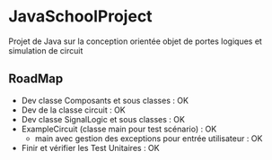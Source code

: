 # JavaSchoolProject
Projet de Java sur la conception orientée objet de portes logiques et simulation de circuit  

## RoadMap
- Dev classe Composants et sous classes : OK
- Dev de la classe circuit : OK
- Dev classe SignalLogic et sous classes : OK
- ExampleCircuit (classe main pour test scénario) : OK
  - main avec gestion des exceptions pour entrée utilisateur : OK
- Finir et vérifier les Test Unitaires : OK
